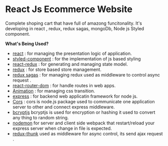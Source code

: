 # React Js Ecommerce Website
Complete shoping cart that have full of amazong funcitonality. It's developing in react , redux, redux sagas, mongoDb, Node js Styled component.

**What's Being Used?**
* [react](https://www.npmjs.com/package/react) :  for managing the presentation logic of application.
* [styled-component](https://www.npmjs.com/package/styled-components) :  for the implementation of js based styling
* [react-redux](https://www.npmjs.com/package/react-redux) :  for generating and managing state model.
* [redux](https://www.npmjs.com/package/redux) :  for store based store management.
* [redux sagas](https://redux-saga.js.org/) :  for managing redux used as middleware to control async request .
* [react-router-dom](https://www.npmjs.com/package/react-router-dom) :  for handle routes in web apps.
* [Animation](https://www.npmjs.com/package/animation) :  for managing css transition.
* [express](https://expressjs.com/en/starter/installing.html) : for backend web applicatin framework for node js.
* [Cors](https://www.npmjs.com/package/cors) :  cors is node.js package used to communicate one application server to other and connect express middleware.
* [bcryptjs](https://www.npmjs.com/package/bcryptjs) bcryptjs is used for encryption or hashing it used to convert any thing to random string.
* [nodemon](https://www.npmjs.com/package/nodemon)  for server and client side webpack that restart/reload your express server when change in file is expected.
* [redux-thunk](https://www.npmjs.com/package/redux-thunk)  used as middleware for async control, its send ajax request .
